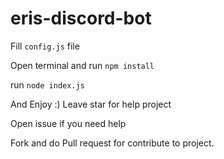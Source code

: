 # eris-discord-bot

Fill `config.js` file 

Open terminal and run `npm install`

run `node index.js`

And Enjoy :)
Leave star for help project

Open issue if you need help

Fork and do Pull request for contribute to project.
